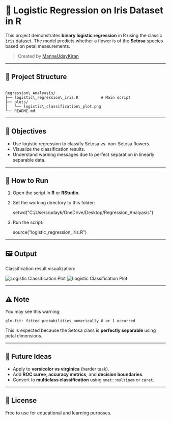
# 🌸 Logistic Regression on Iris Dataset in R

This project demonstrates **binary logistic regression** in R using the classic `iris` dataset. The model predicts whether a flower is of the **Setosa** species based on petal measurements.

> Created by [ManneUdayKiran](https://github.com/ManneUdayKiran)

---

## 📁 Project Structure

```

Regression\_Analyasis/
├── logistic\_regression\_iris.R          # Main script
├── plots/
│   └── logistic\_classification\_plot.png
└── README.md

````

---

## 🎯 Objectives

- Use logistic regression to classify Setosa vs. non-Setosa flowers.
- Visualize the classification results.
- Understand warning messages due to perfect separation in linearly separable data.

---

## 🧪 How to Run

1. Open the script in **R** or **RStudio**.
2. Set the working directory to this folder:

   setwd("C:/Users/udayk/OneDrive/Desktop/Regression_Analyasis")


3. Run the script:

   
   source("logistic_regression_iris.R")


---

## 🖼️ Output

Classification result visualization:

![Logistic Classification Plot](plots/logistic_classification_plot.png)
![Logistic Classification Plot](plots/mpg_prediction_plot.png)

---

## ⚠️ Note

You may see this warning:

```
glm.fit: fitted probabilities numerically 0 or 1 occurred
```

This is expected because the Setosa class is **perfectly separable** using petal dimensions.

---

## 🔧 Future Ideas

* Apply to **versicolor vs virginica** (harder task).
* Add **ROC curve**, **accuracy metrics**, and **decision boundaries**.
* Convert to **multiclass classification** using `nnet::multinom` or `caret`.

---

## 📜 License

Free to use for educational and learning purposes.

